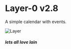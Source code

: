 # Layer-0 v2.8
A simple calendar with events.

![Layer](https://cdn.discordapp.com/attachments/565548148307787777/804288475783626782/ezgif-7-e964d4006d0f.png)

##### *lets all love lain*
